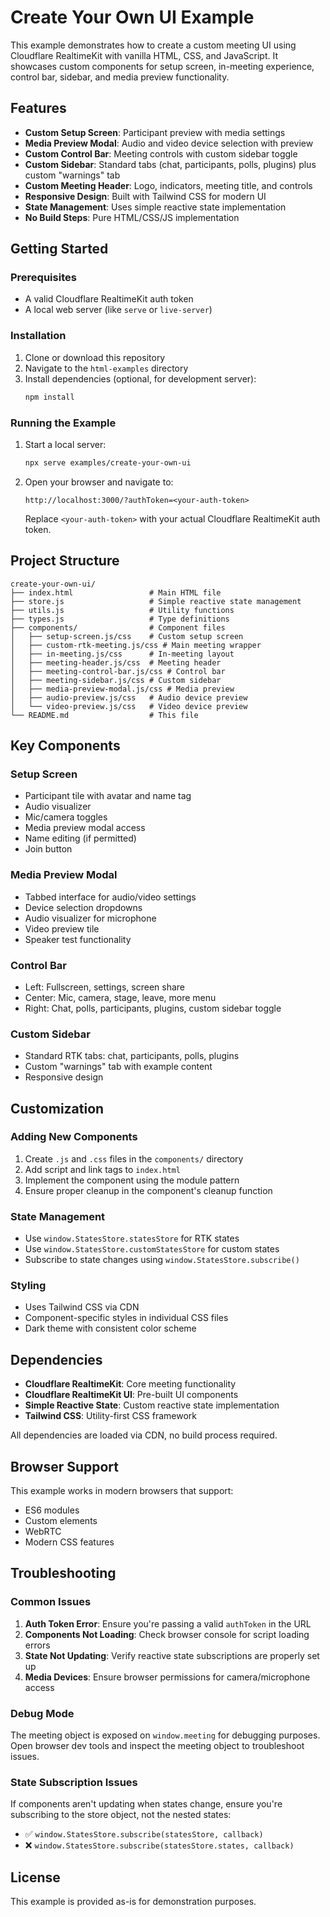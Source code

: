 # Create Your Own UI Example

This example demonstrates how to create a custom meeting UI using Cloudflare RealtimeKit with vanilla HTML, CSS, and JavaScript. It showcases custom components for setup screen, in-meeting experience, control bar, sidebar, and media preview functionality.

## Features

- **Custom Setup Screen**: Participant preview with media settings
- **Media Preview Modal**: Audio and video device selection with preview
- **Custom Control Bar**: Meeting controls with custom sidebar toggle
- **Custom Sidebar**: Standard tabs (chat, participants, polls, plugins) plus custom "warnings" tab
- **Custom Meeting Header**: Logo, indicators, meeting title, and controls
- **Responsive Design**: Built with Tailwind CSS for modern UI
- **State Management**: Uses simple reactive state implementation
- **No Build Steps**: Pure HTML/CSS/JS implementation

## Getting Started

### Prerequisites

- A valid Cloudflare RealtimeKit auth token
- A local web server (like `serve` or `live-server`)

### Installation

1. Clone or download this repository
2. Navigate to the `html-examples` directory
3. Install dependencies (optional, for development server):
   ```bash
   npm install
   ```

### Running the Example

1. Start a local server:
   ```bash
   npx serve examples/create-your-own-ui
   ```

2. Open your browser and navigate to:
   ```
   http://localhost:3000/?authToken=<your-auth-token>
   ```

   Replace `<your-auth-token>` with your actual Cloudflare RealtimeKit auth token.

## Project Structure

```
create-your-own-ui/
├── index.html                 # Main HTML file
├── store.js                   # Simple reactive state management
├── utils.js                   # Utility functions
├── types.js                   # Type definitions
├── components/                # Component files
│   ├── setup-screen.js/css    # Custom setup screen
│   ├── custom-rtk-meeting.js/css # Main meeting wrapper
│   ├── in-meeting.js/css      # In-meeting layout
│   ├── meeting-header.js/css  # Meeting header
│   ├── meeting-control-bar.js/css # Control bar
│   ├── meeting-sidebar.js/css # Custom sidebar
│   ├── media-preview-modal.js/css # Media preview
│   ├── audio-preview.js/css   # Audio device preview
│   └── video-preview.js/css   # Video device preview
└── README.md                  # This file
```

## Key Components

### Setup Screen
- Participant tile with avatar and name tag
- Audio visualizer
- Mic/camera toggles
- Media preview modal access
- Name editing (if permitted)
- Join button

### Media Preview Modal
- Tabbed interface for audio/video settings
- Device selection dropdowns
- Audio visualizer for microphone
- Video preview tile
- Speaker test functionality

### Control Bar
- Left: Fullscreen, settings, screen share
- Center: Mic, camera, stage, leave, more menu
- Right: Chat, polls, participants, plugins, custom sidebar toggle

### Custom Sidebar
- Standard RTK tabs: chat, participants, polls, plugins
- Custom "warnings" tab with example content
- Responsive design

## Customization

### Adding New Components
1. Create `.js` and `.css` files in the `components/` directory
2. Add script and link tags to `index.html`
3. Implement the component using the module pattern
4. Ensure proper cleanup in the component's cleanup function

### State Management
- Use `window.StatesStore.statesStore` for RTK states
- Use `window.StatesStore.customStatesStore` for custom states
- Subscribe to state changes using `window.StatesStore.subscribe()`

### Styling
- Uses Tailwind CSS via CDN
- Component-specific styles in individual CSS files
- Dark theme with consistent color scheme

## Dependencies

- **Cloudflare RealtimeKit**: Core meeting functionality
- **Cloudflare RealtimeKit UI**: Pre-built UI components
- **Simple Reactive State**: Custom reactive state implementation
- **Tailwind CSS**: Utility-first CSS framework

All dependencies are loaded via CDN, no build process required.

## Browser Support

This example works in modern browsers that support:
- ES6 modules
- Custom elements
- WebRTC
- Modern CSS features

## Troubleshooting

### Common Issues

1. **Auth Token Error**: Ensure you're passing a valid `authToken` in the URL
2. **Components Not Loading**: Check browser console for script loading errors
3. **State Not Updating**: Verify reactive state subscriptions are properly set up
4. **Media Devices**: Ensure browser permissions for camera/microphone access

### Debug Mode

The meeting object is exposed on `window.meeting` for debugging purposes. Open browser dev tools and inspect the meeting object to troubleshoot issues.

### State Subscription Issues

If components aren't updating when states change, ensure you're subscribing to the store object, not the nested states:
- ✅ `window.StatesStore.subscribe(statesStore, callback)`
- ❌ `window.StatesStore.subscribe(statesStore.states, callback)`

## License

This example is provided as-is for demonstration purposes.
